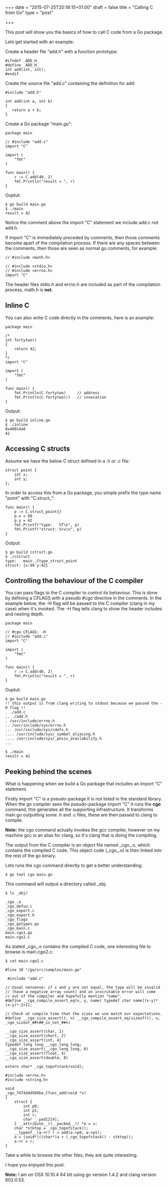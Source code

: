 +++
date = "2015-07-25T20:18:15+01:00"
draft = false
title = "Calling C from Go"
type = "post"

+++

This post will show you the basics of how to call C code from a Go package. 

Lets get started with an example:

Create a header file "add.h" with a function prototype:

    #ifndef _ADD_H_
    #define _ADD_H_
    int add(int, int);
    #endif

Create the source file "add.c" containing the definition for add:

    #include "add.h"

    int add(int a, int b) 
    {
       return a + b;
    }

Create a Go package "main.go":

    package main

    // #include "add.c"
    import "C"

    import (
        "fmt"
    )
    
    func main() {
        r := C.add(40, 2)
        fmt.Println("result = ", r)
    }
    
Ouptut:

    $ go build main.go
    $ ./main
    result = 42
    
Notice the comment above the import "C" statement we include add.c not add.h.

If import "C" is immediately preceded by comments, then those comments become apart of the compilation process. If there are any spaces between the comments, then those are seen as normal go comments, for example:

    // #include <math.h>
    
    // #include <stdio.h>
    // #include <errno.h>
    import "C"
    
The header files stdio.h and errno.h are included as part of the compilation process, math.h is **not**.

## Inline C

You can also write C code directly in the comments, here is an example:

    package main
    
    /*
    int fortytwo()
    {
        return 42;
    }
    */
    import "C"
    
    import (
        "fmt"
    )
    
    func main() {
        fmt.Println(C.fortytwo)     // address
        fmt.Println(C.fortytwo())   // invocation
    }
    
Output:

    $ go build inline.go
    $ ./inline
    0x40014a0
    42

## Accessing C structs 

Assume we have the below C struct defined in a .h or .c file:

    struct point {
        int x;
        int y;
    };
    
In order to access this from a Go package, you simple prefix the type name "point" with "C.struct_":

    func main() {
        p := C.struct_point{}
        p.x = 99
        p.y = 42
        fmt.Printf("type:   %T\n", p)
        fmt.Printf("struct: %+v\n", p)
    }
    
Output:

    $ go build cstruct.go
    $ ./cstruct
    type:   main._Ctype_struct_point
    struct: {x:99 y:42}

## Controlling the behaviour of the C compiler

You can pass flags to the C compiler to control its behaviour. This is done by defining a CFLAGS with a pseudo #cgo directive in the comments. In the example below, the -H flag will be passed to the C compiler (clang in my case) when it's invoked. The -H flag tells clang to show the header includes and nesting depth.

    package main
    
    // #cgo CFLAGS: -H
    // #include "add.c"
    import "C"
    
    import (
        "fmt"
    )
    
    func main() {
        r := C.add(40, 2)
        fmt.Println("result = ", r)
    }
    
Ouptut:

    $ go build main.go
    !! this output is from clang writing to stdout because we passed the -H flag !!
    . ./add.c
    .. ./add.h
    . /usr/include/errno.h
    .. /usr/include/sys/errno.h
    ... /usr/include/sys/cdefs.h
    .... /usr/include/sys/_symbol_aliasing.h
    .... /usr/include/sys/_posix_availability.h
    ...

    $ ./main
    result = 42

## Peeking behind the scenes

What is happening when we build a Go package that includes an import "C" statement.

Firstly import "C" is a pseudo-package it is not listed in the standard library. When the go compiler sees the pseudo-package import "C" it runs the **cgo** command, this generates all the supporting infrastructure. It transforms main.go outputting some .h and .c files, these are then passed to clang to compile. 

**Note:** the cgo command actually invokes the gcc compiler, however on my machine gcc is an alias for clang, so it's clang that is doing the compiling. 

The output from the C compiler is an object file named \_cgo\_.o, which contains the compiled C code. This object code (\_cgo\_.o) is then linked into the rest of the go binary.

Lets runs the cgo command directly to get a better understanding:

    $ go tool cgo main.go
    
This command will output a directory called _obj:

    $ ls _obj/  
    
    _cgo_.o
    _cgo_defun.c
    _cgo_export.c
    _cgo_export.h
    _cgo_flags
    _cgo_gotypes.go
    _cgo_main.c
    main.cgo1.go
    main.cgo2.c
    
As stated \_cgo\_.o contains the compiled C code, one interesting file to browse is main.cgo2.c:

    $ cat main.cgo2.c
   
    #line 10 "/go/src/samples/main.go"
    
     #include "add.c"
    
    // Usual nonsense: if x and y are not equal, the type will be invalid
    // (have a negative array count) and an inscrutable error will come
    // out of the compiler and hopefully mention "name".
    #define __cgo_compile_assert_eq(x, y, name) typedef char name[(x-y)*(x-y)*-2+1];
    
    // Check at compile time that the sizes we use match our expectations.
    #define __cgo_size_assert(t, n) __cgo_compile_assert_eq(sizeof(t), n, _cgo_sizeof_##t##_is_not_##n)
    
    __cgo_size_assert(char, 1)
    __cgo_size_assert(short, 2)
    __cgo_size_assert(int, 4)
    typedef long long __cgo_long_long;
    __cgo_size_assert(__cgo_long_long, 8)
    __cgo_size_assert(float, 4)
    __cgo_size_assert(double, 8)
    
    extern char* _cgo_topofstack(void);
    
    #include <errno.h>
    #include <string.h>
    
    void
    _cgo_7474d4d504ba_Cfunc_add(void *v)
    {
        struct {
            int p0;
            int p1;
            int r;
            char __pad12[4];
        } __attribute__((__packed__)) *a = v;
        char *stktop = _cgo_topofstack();
        __typeof__(a->r) r = add(a->p0, a->p1);
        a = (void*)((char*)a + (_cgo_topofstack() - stktop));
        a->r = r;
    }
    
Take a while to browse the other files, they are quite interesting.

I hope you enjoyed this post. 

**Note:** I am on OSX 10.10.4 64 bit using go version 1.4.2 and clang version 602.0.53.
